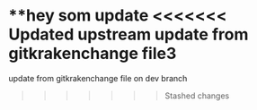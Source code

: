 **hey
som update
<<<<<<< Updated upstream
update from gitkrakenchange file3
=======
update from gitkrakenchange file on dev branch
>>>>>>> Stashed changes
